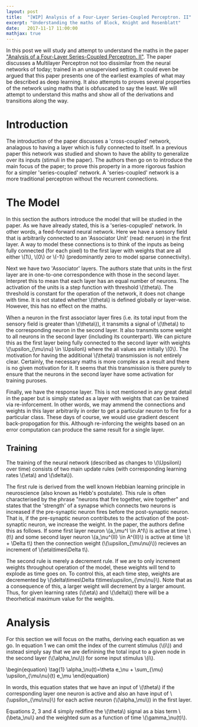 ```yaml
---
layout: post
title:  "[WIP] Analysis of a Four-Layer Series-Coupled Perceptron. II"
excerpt: "Understanding the maths of Block, Knight and Rosenblatt"
date:   2017-11-17 11:00:00
mathjax: true
---
```

In this post we will study and attempt to understand the maths in the paper ["Analysis of a Four-Layer Series-Coupled Perceptron. II"](https://journals.aps.org/rmp/pdf/10.1103/RevModPhys.34.135). The paper discusses a Multilayer Perceptron not too dissimilar from the neural networks of today; trained in an unsupervised setting. It could even be argued that this paper presents one of the earliest examples of what may be described as deep learning. It also attempts to proves several properties of the network using maths that is obfuscated to say the least. We will attempt to understand this maths and show all of the derivations and transitions along the way.

# Introduction

The introduction of the paper discusses a 'cross-coupled' network, analagous to having a layer which is fully connected to itself. In a previous paper this network was studied and shown to have the ability to generalize over its inputs (stimuli in the paper). The authors then go on to introduce the main focus of the paper; to prove this property in a more rigorous fashion for a simpler 'series-coupled' network. A 'series-coupled' network is a more traditional perceptron without the recurrent connections.

# The Model

In this section the authors introduce the model that will be studied in the paper. As we have already stated, this is a 'series-copupled' network. In other words, a feed-forward neural network. Here we have a sensory field that is arbitrarily connected to an 'Associator Unit' (read: neruon) in the first layer. A way to model these connections is to think of the inputs as being fully connected (for each pixel) to the first layer with weights that are all either \\(1\\), \\(0\\) or \\(-1\\) (predominantly zero to model sparse connectivity).

Next we have two 'Associator' layers. The authors state that units in the first layer are in one-to-one correspondence with those in the second layer. Interpret this to mean that each layer has an equal number of neurons. The activation of the units is a step function with threshold \\(\theta\\). The threshold is constant for the operation of the network, it does not change with time. It is not stated whether \\(\theta\\) is defined globally or layer-wise. However, this has no effect on the maths.

When a neuron in the first associator layer fires (i.e. its total input from the sensory field is greater than \\(\theta\\)), it transmits a signal of \\(\theta\\) to the corresponding neuron in the second layer. It also transmits some weight to all neurons in the second layer (including its counterpart). We can picture this as the first layer being fully connected to the second layer with weights \\(\upsilon_{\mu\nu} \in \Upsilon\\) where the all values are initially \\(0\\). The motivation for having the additional \\(\theta\\) transmission is not entirely clear. Certainly, the necessary maths is more complex as a result and there is no given motivation for it. It seems that this transmission is there purely to ensure that the neurons in the second layer have some activation for training puroses.

Finally, we have the response layer. This is not mentioned in any great detail in the paper but is simply stated as a layer with weights that can be trained via re-inforcement. In other words, we may ammend the connections and weights in this layer arbitrarily in order to get a particular neuron to fire for a particular class. These days of course, we would use gradient descent back-propogation for this. Although re-inforcing the weights based on an error computation can produce the same result for a single layer.

## Training

The training of the neural network (described as changes to \\(\Upsilon\\) over time) consists of two main update rules (with corresponding learning rates \\(\eta\\) and \\(\delta\\)).

The first rule is derived from the well known Hebbian learning principle in neuroscience (also known as Hebb's postulate). This rule is often characterised by the phrase "neurons that fire together, wire together" and states that the 'strength' of a synapse which connects two neurons is increased if the pre-synaptic neuron fires before the post-synaptic neuron. That is, if the pre-synaptic neuron contributes to the activation of the post-synaptic neuron, we increase the weight. In the paper, the authors define this as follows. If some first layer neuron \\(a_\mu^I \in A^I\\) is active at time \\(t\\) and some second layer neuron \\(a_\nu^{II} \in A^{II}\\) is active at time \\(t + \Delta t\\) then the connection weight (\\(\upsilon_{\mu\nu}\\)) recieves an increment of \\(\eta\times\Delta t\\).

The second rule is merely a decrement rule. If we are to only increment weights throughout operation of the model, these weights will tend to explode as time goes on. To control this, at each time step, weights are decremented by \\(\delta\times\Delta t\times\upsilon_{\mu\nu}\\). Note that as a consequence of this, a larger weight will decrement by a larger amount. Thus, for given learning rates (\\(\eta\\) and \\(\delta\\)) there will be a theorhetical maximum value for the weights.

# Analysis

For this section we will focus on the maths, deriving each equation as we go. In equation 1 we can omit the index of the current stimulus (\\(i\\)) and instead simply say that we are definining the total input to a given node in the second layer (\\(\alpha_\nu\\)) for some input stimulus \\(i\\).

\begin{equation} \tag{1}
   \alpha_\nu\(t\)=\theta e_\nu + \sum_{\mu} \upsilon_{\mu\nu}\(t\) e_\mu
\end{equation}

In words, this equation states that we have an input of \\(\theta\\) if the corresponding layer one neuron is active and also an have input of \\(\upsilon_{\mu\nu}\\) for each active neuron (\\(\alpha_\mu\\)) in the first layer.

Equations 2, 3 and 4 simply redifine the \\(\theta\\) signal as a bias term \\(\beta_\nu\\) and the weighted sum as a function of time \\(\gamma_\nu\(t\)\\).
